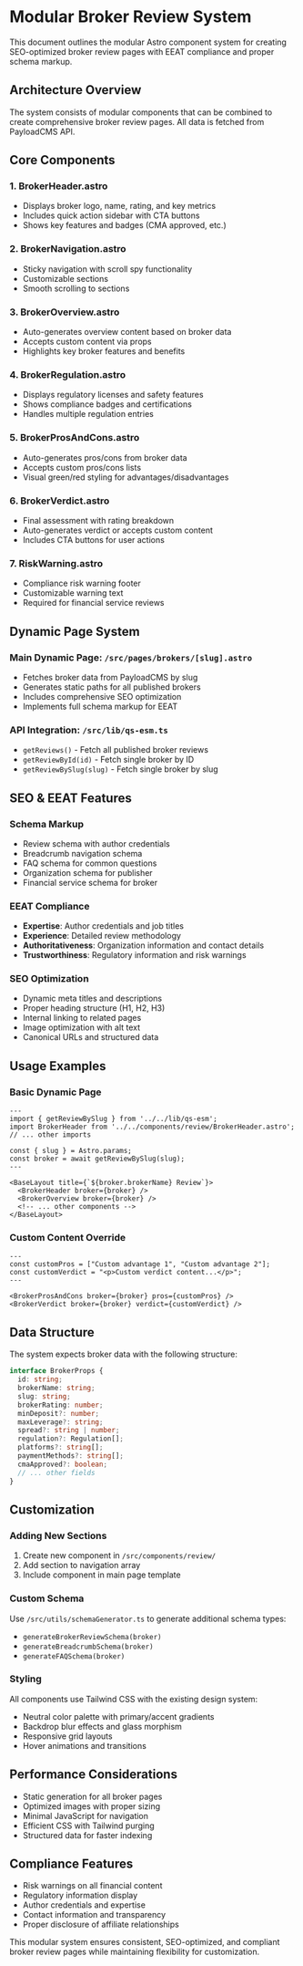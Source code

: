 # Modular Broker Review System

This document outlines the modular Astro component system for creating SEO-optimized broker review pages with EEAT compliance and proper schema markup.

## Architecture Overview

The system consists of modular components that can be combined to create comprehensive broker review pages. All data is fetched from PayloadCMS API.

## Core Components

### 1. BrokerHeader.astro
- Displays broker logo, name, rating, and key metrics
- Includes quick action sidebar with CTA buttons
- Shows key features and badges (CMA approved, etc.)

### 2. BrokerNavigation.astro
- Sticky navigation with scroll spy functionality
- Customizable sections
- Smooth scrolling to sections

### 3. BrokerOverview.astro
- Auto-generates overview content based on broker data
- Accepts custom content via props
- Highlights key broker features and benefits

### 4. BrokerRegulation.astro
- Displays regulatory licenses and safety features
- Shows compliance badges and certifications
- Handles multiple regulation entries

### 5. BrokerProsAndCons.astro
- Auto-generates pros/cons from broker data
- Accepts custom pros/cons lists
- Visual green/red styling for advantages/disadvantages

### 6. BrokerVerdict.astro
- Final assessment with rating breakdown
- Auto-generates verdict or accepts custom content
- Includes CTA buttons for user actions

### 7. RiskWarning.astro
- Compliance risk warning footer
- Customizable warning text
- Required for financial service reviews

## Dynamic Page System

### Main Dynamic Page: `/src/pages/brokers/[slug].astro`
- Fetches broker data from PayloadCMS by slug
- Generates static paths for all published brokers
- Includes comprehensive SEO optimization
- Implements full schema markup for EEAT

### API Integration: `/src/lib/qs-esm.ts`
- `getReviews()` - Fetch all published broker reviews
- `getReviewById(id)` - Fetch single broker by ID
- `getReviewBySlug(slug)` - Fetch single broker by slug

## SEO & EEAT Features

### Schema Markup
- Review schema with author credentials
- Breadcrumb navigation schema
- FAQ schema for common questions
- Organization schema for publisher
- Financial service schema for broker

### EEAT Compliance
- **Expertise**: Author credentials and job titles
- **Experience**: Detailed review methodology
- **Authoritativeness**: Organization information and contact details
- **Trustworthiness**: Regulatory information and risk warnings

### SEO Optimization
- Dynamic meta titles and descriptions
- Proper heading structure (H1, H2, H3)
- Internal linking to related pages
- Image optimization with alt text
- Canonical URLs and structured data

## Usage Examples

### Basic Dynamic Page
```astro
---
import { getReviewBySlug } from '../../lib/qs-esm';
import BrokerHeader from '../../components/review/BrokerHeader.astro';
// ... other imports

const { slug } = Astro.params;
const broker = await getReviewBySlug(slug);
---

<BaseLayout title={`${broker.brokerName} Review`}>
  <BrokerHeader broker={broker} />
  <BrokerOverview broker={broker} />
  <!-- ... other components -->
</BaseLayout>
```

### Custom Content Override
```astro
---
const customPros = ["Custom advantage 1", "Custom advantage 2"];
const customVerdict = "<p>Custom verdict content...</p>";
---

<BrokerProsAndCons broker={broker} pros={customPros} />
<BrokerVerdict broker={broker} verdict={customVerdict} />
```

## Data Structure

The system expects broker data with the following structure:

```typescript
interface BrokerProps {
  id: string;
  brokerName: string;
  slug: string;
  brokerRating: number;
  minDeposit?: number;
  maxLeverage?: string;
  spread?: string | number;
  regulation?: Regulation[];
  platforms?: string[];
  paymentMethods?: string[];
  cmaApproved?: boolean;
  // ... other fields
}
```

## Customization

### Adding New Sections
1. Create new component in `/src/components/review/`
2. Add section to navigation array
3. Include component in main page template

### Custom Schema
Use `/src/utils/schemaGenerator.ts` to generate additional schema types:
- `generateBrokerReviewSchema(broker)`
- `generateBreadcrumbSchema(broker)`
- `generateFAQSchema(broker)`

### Styling
All components use Tailwind CSS with the existing design system:
- Neutral color palette with primary/accent gradients
- Backdrop blur effects and glass morphism
- Responsive grid layouts
- Hover animations and transitions

## Performance Considerations

- Static generation for all broker pages
- Optimized images with proper sizing
- Minimal JavaScript for navigation
- Efficient CSS with Tailwind purging
- Structured data for faster indexing

## Compliance Features

- Risk warnings on all financial content
- Regulatory information display
- Author credentials and expertise
- Contact information and transparency
- Proper disclosure of affiliate relationships

This modular system ensures consistent, SEO-optimized, and compliant broker review pages while maintaining flexibility for customization.